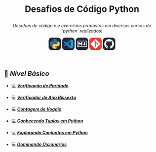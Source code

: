 
# <p align="center"> Desafios de Código Python </p>

<p align="center"><i>Desafios de código e e exercícios propostos em diversos cursos  de `python` realizados!</i></p>

<p align="center">
<img height=40px src="img/Python-Dark.svg"/>
<img height=40px src="img/VSCode-Dark.svg"/>
<img height=40px src="img/Markdown-Dark.svg"/>
<img height=40px src="img/Git.svg"/>
<img height=40px src="img/Github-Dark.svg"/>
</p>

<br/>

## 🍼 ***Nível Básico*** 


- 💻 [***Verificação de Paridade***](basic/01_verificacao_paridade/README.md)

- 💻 [***Verificador de Ano Bissexto***](basic/02_verificador_ano_bissexto/README.md)

- 💻 [***Contagem de Vogais***](basic/03_contagem_vogais/README.md)

- 💻 [***Conhecendo Tuplas em Python***](basic/04_utilizando_tuplas/README.md)

- 💻 [***Explorando Conjuntos em Python***](basic/05_explorando_conjuntos/README.md)

- 💻 [***Dominando Dicionários***](basic/06_dominando_dicionarios/README.md)
